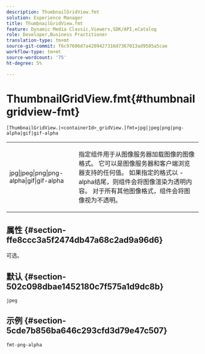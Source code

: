 ```yaml
---
description: ThumbnailGridView.fmt
solution: Experience Manager
title: ThumbnailGridView.fmt
feature: Dynamic Media Classic,Viewers,SDK/API,eCatalog
role: Developer,Business Practitioner
translation-type: tm+mt
source-git-commit: f6c97606d7a4209427316d7367013ad9585a5cae
workflow-type: tm+mt
source-wordcount: '75'
ht-degree: 5%

---
```



# ThumbnailGridView.fmt{#thumbnailgridview-fmt}

`[ThumbnailGridView.|<containerId>_gridView.]fmt=jpg|jpeg|png|png-alpha|gif|gif-alpha`

<table id="table_4620F51BD77149FDB68F1FBECC443801"> 
 <tbody> 
  <tr> 
   <td> <p> <span class="codeph"> jpg|jpeg|png|png-alpha|gif|gif-alpha</span> </p> </td> 
   <td> <p>指定组件用于从图像服务器加载图像的图像格式。 它可以是图像服务器和客户端浏览器支持的任何值。 如果指定的格式以<span class="codeph"> -alpha</span>结尾，则组件会将图像渲染为透明内容。 对于所有其他图像格式，组件会将图像视为不透明。 </p> </td> 
  </tr> 
 </tbody> 
</table>

## 属性 {#section-ffe8ccc3a5f2474db47a68c2ad9a96d6}

可选。

## 默认 {#section-502c098dbae1452180c7f575a1d9dc8b}

`jpeg`

## 示例 {#section-5cde7b856ba646c293cfd3d79e47c507}

`fmt-png-alpha`
